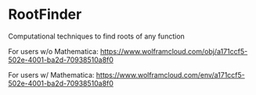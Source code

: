 # RootFinder
Computational techniques to find roots of any function


For users w/o Mathematica: https://www.wolframcloud.com/obj/a171ccf5-502e-4001-ba2d-70938510a8f0

For users w/ Mathematica: https://www.wolframcloud.com/env/a171ccf5-502e-4001-ba2d-70938510a8f0
